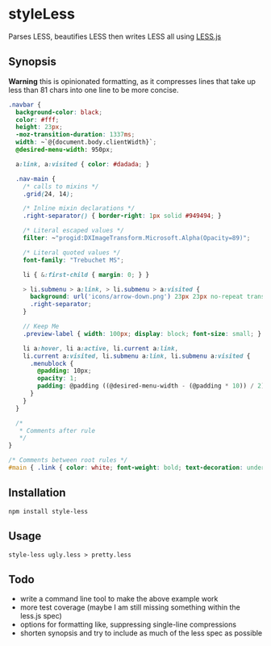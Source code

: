 # styleLess

Parses LESS, beautifies LESS then writes LESS all using [LESS.js](http://github.com/cloudhead/less.js)

## Synopsis

__Warning__ this is opinionated formatting, as it compresses lines that take up 
less than 81 chars into one line to be more concise.

```scss
.navbar {
  background-color: black;
  color: #fff;
  height: 23px;
  -moz-transition-duration: 1337ms;
  width: ~`@{document.body.clientWidth}`;
  @desired-menu-width: 950px;

  a:link, a:visited { color: #dadada; }

  .nav-main {
    /* calls to mixins */
    .grid(24, 14);

    /* Inline mixin declarations */
    .right-separator() { border-right: 1px solid #949494; }

    /* Literal escaped values */
    filter: ~"progid:DXImageTransform.Microsoft.Alpha(Opacity=89)";

    /* Literal quoted values */
    font-family: "Trebuchet MS";

    li { &:first-child { margin: 0; } }

    > li.submenu > a:link, > li.submenu > a:visited {
      background: url('icons/arrow-down.png') 23px 23px no-repeat transparent;
      .right-separator;
    }

    // Keep Me
    .preview-label { width: 100px; display: block; font-size: small; }

    li a:hover, li a:active, li.current a:link,
    li.current a:visited, li.submenu a:link, li.submenu a:visited {
      .menublock {
        @padding: 10px;
        opacity: 1;
        padding: @padding ((@desired-menu-width - (@padding * 10)) / 2);
      }
    }
  }

  /* 
   * Comments after rule
   */
}

/* Comments between root rules */
#main { .link { color: white; font-weight: bold; text-decoration: underline; } }
```

## Installation

    npm install style-less

## Usage

    style-less ugly.less > pretty.less

## Todo

* write a command line tool to make the above example work
* more test coverage (maybe I am still missing something within the less.js spec)
* options for formatting like, suppressing single-line compressions
* shorten synopsis and try to include as much of the less spec as possible



